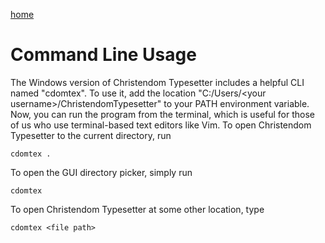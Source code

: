[home](/README.md)
# Command Line Usage
The Windows version of Christendom
Typesetter includes a helpful CLI named
"cdomtex".
To use it, add the location 
"C:/Users/\<your username\>/ChristendomTypesetter"
to your PATH environment variable.
Now, you can run the program from the
terminal, which is useful for those of
us who use terminal-based text editors
like Vim. To open Christendom Typesetter
to the current directory, run
```
cdomtex .
```
To open the GUI directory picker, simply
run
```
cdomtex
```
To open Christendom Typesetter at some
other location, type
```
cdomtex <file path>
```
